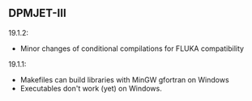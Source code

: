 ## DPMJET-III

19.1.2:
- Minor changes of conditional compilations for FLUKA compatibility 


19.1.1:
- Makefiles can build libraries with MinGW gfortran on Windows
- Executables don't work (yet) on Windows.